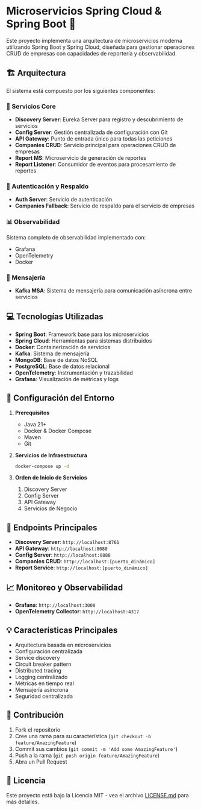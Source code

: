 # Microservicios Spring Cloud & Spring Boot 🚀

Este proyecto implementa una arquitectura de microservicios moderna utilizando Spring Boot y Spring Cloud, diseñada para gestionar operaciones CRUD de empresas con capacidades de reportería y observabilidad.

## 🏗️ Arquitectura

El sistema está compuesto por los siguientes componentes:

### 🌟 Servicios Core

- **Discovery Server**: Eureka Server para registro y descubrimiento de servicios
- **Config Server**: Gestión centralizada de configuración con Git
- **API Gateway**: Punto de entrada único para todas las peticiones
- **Companies CRUD**: Servicio principal para operaciones CRUD de empresas
- **Report MS**: Microservicio de generación de reportes
- **Report Listener**: Consumidor de eventos para procesamiento de reportes

### 🔐 Autenticación y Respaldo

- **Auth Server**: Servicio de autenticación
- **Companies Fallback**: Servicio de respaldo para el servicio de empresas

### 📊 Observabilidad

Sistema completo de observabilidad implementado con:
- Grafana
- OpenTelemetry
- Docker

### 🔄 Mensajería

- **Kafka MSA**: Sistema de mensajería para comunicación asíncrona entre servicios

## 💻 Tecnologías Utilizadas

- **Spring Boot**: Framework base para los microservicios
- **Spring Cloud**: Herramientas para sistemas distribuidos
- **Docker**: Containerización de servicios
- **Kafka**: Sistema de mensajería
- **MongoDB**: Base de datos NoSQL
- **PostgreSQL**: Base de datos relacional
- **OpenTelemetry**: Instrumentación y trazabilidad
- **Grafana**: Visualización de métricas y logs

## 🔧 Configuración del Entorno

1. **Prerequisitos**
   - Java 21+
   - Docker & Docker Compose
   - Maven
   - Git

2. **Servicios de Infraestructura**
   ```bash
   docker-compose up -d
   ```

3. **Orden de Inicio de Servicios**
   1. Discovery Server
   2. Config Server
   3. API Gateway
   4. Servicios de Negocio

## 🚦 Endpoints Principales

- **Discovery Server**: `http://localhost:8761`
- **API Gateway**: `http://localhost:8080`
- **Config Server**: `http://localhost:8888`
- **Companies CRUD**: `http://localhost:[puerto_dinámico]`
- **Report Service**: `http://localhost:[puerto_dinámico]`

## 📈 Monitoreo y Observabilidad

- **Grafana**: `http://localhost:3000`
- **OpenTelemetry Collector**: `http://localhost:4317`



## 💡 Características Principales

- Arquitectura basada en microservicios
- Configuración centralizada
- Service discovery
- Circuit breaker pattern
- Distributed tracing
- Logging centralizado
- Métricas en tiempo real
- Mensajería asíncrona
- Seguridad centralizada

## 🤝 Contribución

1. Fork el repositorio
2. Cree una rama para su característica (`git checkout -b feature/AmazingFeature`)
3. Commit sus cambios (`git commit -m 'Add some AmazingFeature'`)
4. Push a la rama (`git push origin feature/AmazingFeature`)
5. Abra un Pull Request

## 📝 Licencia

Este proyecto está bajo la Licencia MIT - vea el archivo [LICENSE.md](LICENSE.md) para más detalles.
